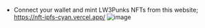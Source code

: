 - Connect your wallet and mint LW3Punks NFTs from this website; https://nft-ipfs-cyan.vercel.app/ 
![image](https://github.com/xlr8nur/nft-ipfs/assets/97341887/d880bb66-7515-4429-8b73-16599247503a)
